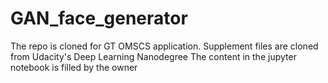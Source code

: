 # GAN_face_generator

The repo is cloned for GT OMSCS application. 
Supplement files are cloned from Udacity's Deep Learning Nanodegree
The content in the jupyter notebook is filled by the owner
